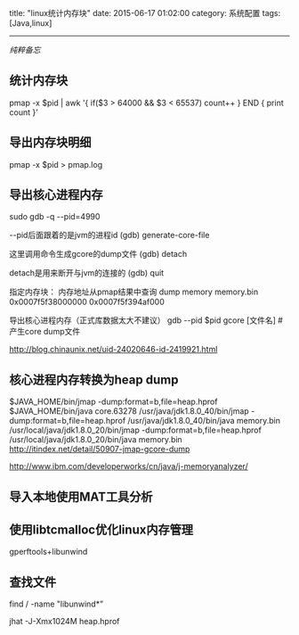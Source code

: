 title: "linux统计内存块"
date: 2015-06-17 01:02:00
category: 系统配置
tags: [Java,linux]

---
*纯粹备忘*

## 统计内存块
pmap -x $pid | awk '{ if($3 > 64000 && $3 < 65537) count++ } END { print count }’

## 导出内存块明细
pmap -x $pid > pmap.log

## 导出核心进程内存

sudo gdb -q --pid=4990
 
--pid后面跟着的是jvm的进程id
(gdb) generate-core-file 
 
这里调用命令生成gcore的dump文件
(gdb) detach 
 
detach是用来断开与jvm的连接的
(gdb) quit

指定内存块：
内存地址从pmap结果中查询
 dump memory memory.bin 0x0007f5f38000000 0x0007f5f394af000

导出核心进程内存（正式库数据太大不建议）
gdb --pid $pid
gcore   [文件名]    #   产生core dump文件

http://blog.chinaunix.net/uid-24020646-id-2419921.html

## 核心进程内存转换为heap dump
$JAVA_HOME/bin/jmap -dump:format=b,file=heap.hprof $JAVA_HOME/bin/java core.63278 
/usr/java/jdk1.8.0_40/bin/jmap -dump:format=b,file=heap.hprof /usr/java/jdk1.8.0_40/bin/java memory.bin
/usr/local/java/jdk1.8.0_20/bin/jmap -dump:format=b,file=heap.hprof /usr/local/java/jdk1.8.0_20/bin/java memory.bin
http://itindex.net/detail/50907-jmap-gcore-dump

http://www.ibm.com/developerworks/cn/java/j-memoryanalyzer/


## 导入本地使用MAT工具分析

## 使用libtcmalloc优化linux内存管理
gperftools+libunwind


## 查找文件

find / -name "libunwind*” 


jhat -J-Xmx1024M heap.hprof 
